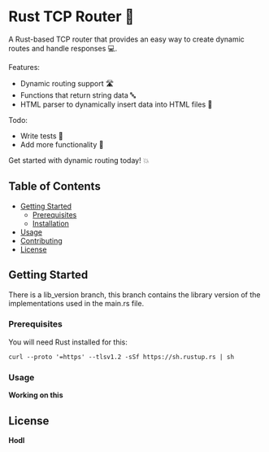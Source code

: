 # Rust TCP Router 🚀

A Rust-based TCP router that provides an easy way to create dynamic routes and handle responses 💻. 

Features: 
- Dynamic routing support 🛣️
- Functions that return string data 🔤
- HTML parser to dynamically insert data into HTML files 📄

Todo:
- Write tests 🧪
- Add more functionality 🔧

Get started with dynamic routing today! 💥

## Table of Contents

- [Getting Started](#getting-started)
  - [Prerequisites](#prerequisites)
  - [Installation](#installation)
- [Usage](#usage)
- [Contributing](#contributing)
- [License](#license)

## Getting Started

There is a lib_version branch, this branch contains the library version of the implementations used in the main.rs file. 

### Prerequisites

You will need Rust installed for this:

```
curl --proto '=https' --tlsv1.2 -sSf https://sh.rustup.rs | sh
```

### Usage

**Working on this**


## License

**Hodl**
